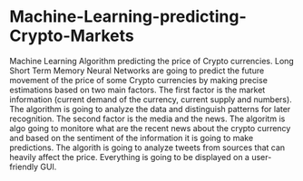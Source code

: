 # Machine-Learning-predicting-Crypto-Markets
Machine Learning Algorithm predicting the price of Crypto currencies.
Long Short Term Memory Neural Networks are going to predict the future movement of the price of some Crypto currencies by making precise estimations based on two main factors.
The first factor is the  market information (current demand of the currency, current supply and numbers). The algorithm is going to analyze the data and distinguish patterns for later recognition.
The second factor is the media and the news. The algoritm is algo going to monitore what are the recent news about the crypto currency and based on the sentiment of the information it is going to make predictions. The algorith is going to analyze tweets from sources that can heavily affect the price.
Everything is going to be displayed on a user-friendly GUI.
